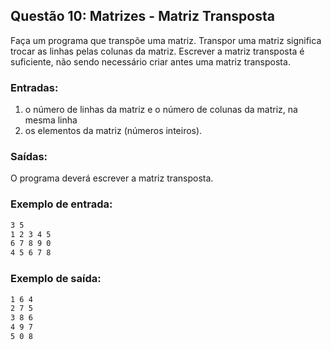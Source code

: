 ## Questão 10: Matrizes - Matriz Transposta
Faça um programa que transpõe uma matriz. Transpor uma matriz significa trocar as linhas pelas colunas da matriz. Escrever a matriz transposta é suficiente, não sendo necessário criar antes uma matriz transposta.

### Entradas:
1. o número de linhas da matriz e o número de colunas da matriz, na mesma linha
2. os elementos da matriz (números inteiros).

### Saídas: 
O programa deverá escrever a matriz transposta.

### Exemplo de entrada:
```bash
3 5
1 2 3 4 5
6 7 8 9 0
4 5 6 7 8
```

### Exemplo de saída:
```bash
1 6 4 
2 7 5 
3 8 6 
4 9 7 
5 0 8
```